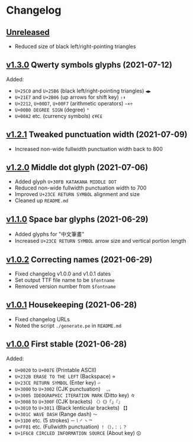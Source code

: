 # Changelog


## [Unreleased]

- Reduced size of black left/right-pointing triangles


## [v1.3.0] Qwerty symbols glyphs (2021-07-12)

Added:
- `U+25C0` and `U+25B6` (black left/right-pointing triangles) `◀▶`
- `U+21E7` and `U+2B06` (up arrows for shift key) `⇧⬆`
- `U+2212`, `U+00D7`, `U+00F7` (arithmetic operators) `−×÷`
- `U+00B0 DEGREE SIGN` (degree) `°`
- `U+00A2` etc. (currency symbols) `¢¥€£`


## [v1.2.1] Tweaked punctuation width (2021-07-09)

- Increased non-wide fullwidth punctuation width back to 800


## [v1.2.0] Middle dot glyph (2021-07-06)

- Added glyph `U+30FB KATAKANA MIDDLE DOT`
- Reduced non-wide fullwidth punctuation width to 700
- Improved `U+23CE RETURN SYMBOL` alignment and size
- Cleaned up `README.md`


## [v1.1.0] Space bar glyphs (2021-06-29)

- Added glyphs for "中文筆畫"
- Increased `U+23CE RETURN SYMBOL` arrow size and vertical portion length


## [v1.0.2] Correcting names (2021-06-29)

- Fixed changelog v1.0.0 and v1.0.1 dates
- Set output TTF file name to be `$fontname`
- Removed version number from `$fontname`


## [v1.0.1] Housekeeping (2021-06-28)

- Fixed changelog URLs
- Noted the script `./generate.pe` in `README.md`


## [v1.0.0] First stable (2021-06-28)

Added:
- `U+0020` to `U+007E` (Printable ASCII)
- `U+232B ERASE TO THE LEFT` (Backspace) `⌫`
- `U+23CE RETURN SYMBOL` (Enter key) `⏎`
- `U+3000` to `U+3002` (CJK punctuation) `　、。`
- `U+3005 IDEOGRAPHIC ITERATION MARK` (Ditto key) `々`
- `U+3008` to `U+300F` (CJK brackets) `〈〉《》「」『』`
- `U+3010` to `U+3011` (Black lenticular brackets) `【】`
- `U+301C WAVE DASH` (Range dash) `〜`
- `U+31D0` etc. (5 strokes) `㇐㇑㇒㇔㇖`
- `U+FF01` etc. (Fullwidth punctuation) `！（），：；？`
- `U+1F6C8 CIRCLED INFORMATION SOURCE` (About key) `🛈`


[Unreleased]:
  https://github.com/stroke-input/stroke-input-font/compare/v1.3.0...HEAD
[v1.3.0]:
  https://github.com/stroke-input/stroke-input-font/compare/v1.2.1...v1.3.0
[v1.2.1]:
  https://github.com/stroke-input/stroke-input-font/compare/v1.2.0...v1.2.1
[v1.2.0]:
  https://github.com/stroke-input/stroke-input-font/compare/v1.1.0...v1.2.0
[v1.1.0]:
  https://github.com/stroke-input/stroke-input-font/compare/v1.0.2...v1.1.0
[v1.0.2]:
  https://github.com/stroke-input/stroke-input-font/compare/v1.0.1...v1.0.2
[v1.0.1]:
  https://github.com/stroke-input/stroke-input-font/compare/v1.0.0...v1.0.1
[v1.0.0]:
  https://github.com/stroke-input/stroke-input-font/releases/tag/v1.0.0

